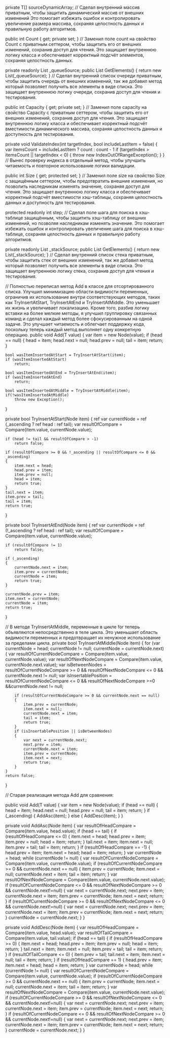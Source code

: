 private T[] sourceDynamicArray;
// Сделал внутренний массив приватным, чтобы защитить динамический массив от внешних изменений 
Это помогает избежать ошибок и контролировать увеличение размера массива, сохраняя целостность данных 
и правильную работу алгоритмов.

public int Count { get; private set; }
// Заменил поле count на свойство Count с приватным сеттером, чтобы защитить его от внешних изменений, сохранив доступ для чтения. Это защищает внутреннюю логику класса и обеспечивает корректный подсчёт элементов, сохраняя целостность данных.

private readonly List<T> _queueSource;
public List<T> GetElements()
{
    return new List<T>(_queueSource);
}
// Сделал внутренний список очереди приватным, чтобы защитить очередь от внешних изменений, так же добавил метод который позволяет получить все элементы в виде списка. Это защищает внутреннюю логику очереди, сохранив доступ для чтения и тестирования. 

public int Capacity { get; private set; }
// Заменил поле capacity на свойство Capacity с приватным сеттером, чтобы защитить его от внешних изменений, сохранив доступ для чтения. Это защищает внутреннюю логику класса и обеспечивает корректный подсчёт вместимости динамического массива, сохраняя целостность данных и доступность для тестирования.   

private void ValidateIndex(int targetIndex, bool includeLastItem = false)
{
    var itemsCount = includeLastItem ? count : count - 1
    if (targetIndex > itemsCount || targetIndex < 0)
    {
        throw new IndexOutOfRangeException();
    }
}
// Вынес проверку индекса в отдельный метод, чтобы улучшить читаемость и повторное использование логики валидации.

public int Size { get; protected set; }
// Заменил поле size на свойство Size с защищённым сеттером, чтобы предотвратить внешние изменения, но позволить наследникам изменять значение, сохраняя доступ для чтения. Это защищает внутреннюю логику класса и обеспечивает корректный подсчёт вместимости хэш-таблицы, сохраняя целостность данных и доступность для тестирования.

protected readonly int step;
// Сделал поле шага для поиска в хэш-таблице защищённым, чтобы защитить хэш-таблицу от внешних изменений, но позволяя наследникам изменять значение. Это помогает избежать ошибок и контролировать увеличение шага для поиска в хэш-таблице, сохраняя целостность данных и правильную работу алгоритмов.


private readonly List<T> _stackSource;
public List<T> GetElements()
{
    return new List<T>(_stackSource);
}
// Сделал внутренний список стека приватным, чтобы защитить стек от внешних изменений, так же добавил метод который позволяет получить все элементы в виде списка. Это защищает внутреннюю логику стека, сохранив доступ для чтения и тестирования.


// Полностью переписал метод Add в классе для отсортированного списка. Улучшил минимизацию области видимости переменных, ограничив их использование внутри соответствующих методов, таких как TryInsertAtStart, TryInsertAtEnd и TryInsertAtMiddle. Это уменьшает их жизнь и увеличивает локализацию. Кроме того, разбив логику вставки на более мелкие методы, я улучшил группировку связанных команд и сделал каждый метод более сфокусированным на одной задаче. Это улучшает читаемость и облегчает поддержку кода, поскольку теперь каждый метод выполняет одну конкретную операцию.
public void Add(T value)
{
    var item = new Node<T>(value);
    if (head == null)
    {
        head = item;
        head.next = null;
        head.prev = null;
        tail = item;
        return;
    }

    bool wasItemInsertedAtStart = TryInsertAtStart(item);
    if (wasItemInsertedAtStart)
        return;
    
    bool wasItemInsertedAtEnd = TryInsertAtEnd(item);
    if (wasItemInsertedAtEnd)
        return;
    
    bool wasItemInsertedAtMiddle = TryInsertAtMiddle(item);
    if(!wasItemInsertedAtMiddle)
        throw new Exception();
}


private bool TryInsertAtStart(Node<T> item)
{
    ref var currentNode = ref (_ascending ? ref head : ref tail);
    var resultOfCompare = Compare(item.value, currentNode.value);
    
    if (head != tail && resultOfCompare > -1)
        return false;
    
    if (resultOfCompare >= 0 && !_ascending || resultOfCompare <= 0 && _ascending)
    {
        item.next = head;
        head.prev = item;
        item.prev = null;
        head = item;
        return true;
    }
    tail.next = item;
    item.prev = tail;
    tail = item;
    return true;
}


private bool TryInsertAtEnd(Node<T> item)
{
    ref var currentNode = ref (!_ascending ? ref head : ref tail);
    var resultOfCompare = Compare(item.value, currentNode.value);

    if (resultOfCompare != 1)
        return false;
    
    if (_ascending)
    {
        currentNode.next = item;
        item.prev = currentNode;
        currentNode = item;
        return true;
    }

    currentNode.prev = item;
    item.next = currentNode;
    currentNode = item;
    return true;
}

// В методе TryInsertAtMiddle, переменные в цикле for теперь объявляются непосредственно в теле цикла. Это уменьшает область видимости переменных и предотвращает их ненужное использование за пределами цикла.
private bool TryInsertAtMiddle(Node<T> item)
{
    for (var currentNode = head; currentNode != null; currentNode = currentNode.next)
    {
        var resultOfCurrentNodeCompare = Compare(item.value, currentNode.value);
        var resultOfNextNodeCompare = Compare(item.value, currentNode.next.value);
        var isBetweenNodes = resultOfCurrentNodeCompare >= 0 && resultOfNextNodeCompare <= 0 &&
                                          currentNode.next != null;
        var isInsertablePosition =  resultOfCurrentNodeCompare <= 0 && resultOfNextNodeCompare >=0 &&currentNode.next != null;
        
        if (resultOfCurrentNodeCompare >= 0 && currentNode.next == null)
        {
            item.prev = currentNode;
            item.next = null;
            currentNode.next = item;
            tail = item;
            return true;
        }
        if (isInsertablePosition || isBetweenNodes)
        {
            var next = currentNode.next;
            next.prev = item;
            currentNode.next = item;
            item.prev = currentNode;
            item.next = next;
            return true;
        }
    }
    return false;
}



// Старая реализация метода Add для сравнения:

public void Add(T value)
{
    var item = new Node<T>(value);
    if (head == null)
    {
        head = item;
        head.next = null;
        head.prev = null;
        tail = item;
        return;
    }
    if (_ascending)
    {
        AddAsc(item);
    }
    else
    {
        AddDesc(item);
    }
}


private void AddAsc(Node<T> item)
{
    var resultOfHeadCompare = Compare(item.value, head.value);
    if (head == tail)
    {
        if (resultOfHeadCompare <= 0)
        {
            item.next = head;
            head.prev = item;
            item.prev = null;
            head = item;
            return;
        }
        tail.next = item;
        item.next = null;
        item.prev = tail;
        tail = item;
        return;
    }
    if (resultOfHeadCompare == -1)
    {
        head.prev = item;
        item.next = head;
        head = item;
        return;
    }
    var currentNode = head;
    while (currentNode != null)
    {
        var resultOfCurrentNodeCompare = Compare(item.value, currentNode.value);
        if (resultOfCurrentNodeCompare >= 0 && currentNode.next == null)
        {
            item.prev = currentNode;
            item.next = null;
            currentNode.next = item;
            tail = item;
            return;
        }
        var resultOfNextNodeCompare = Compare(item.value, currentNode.next.value);
        if (resultOfCurrentNodeCompare <= 0 && resultOfNextNodeCompare >= 0 && currentNode.next!=null)
        {
            var next = currentNode.next;
            next.prev = item;
            currentNode.next = item;
            item.prev = currentNode;
            item.next = next;
            return;
        }
        if (resultOfCurrentNodeCompare >= 0 && resultOfNextNodeCompare <= 0 && currentNode.next!=null)
        {
            var next = currentNode.next;
            next.prev = item;
            currentNode.next = item;
            item.prev = currentNode;
            item.next = next;
            return;
        }
        currentNode = currentNode.next;
    }
}

private void AddDesc(Node<T> item)
{
    var resultOfHeadCompare = Compare(item.value, head.value);
    var resultOfTailCompare = Compare(item.value, tail.value);
    if (head == tail)
    {
        if (resultOfHeadCompare >= 0)
        {
            item.next = head;
            head.prev = item;
            item.prev = null;
            head = item;
            return;
        }
        tail.next = item;
        item.next = null;
        item.prev = tail;
        tail = item;
        return;
    }
    if (resultOfTailCompare <= 0)
    {
        item.prev = tail;
        tail.next = item;
        item.next = null;
        tail = item;
        return;
    }
    if (resultOfHeadCompare == 1)
    {
        head.prev = item;
        item.next = head;
        head = item;
        return;
    }
    var currentNode = head;
    while (currentNode != null)
    {
        var resultOfCurrentNodeCompare = Compare(item.value, currentNode.value);
        if (resultOfCurrentNodeCompare >= 0 && currentNode.next == null)
        {
            item.prev = currentNode;
            item.next = null;
            currentNode.next = item;
            tail = item;
            return;
        }
        var resultOfNextNodeCompare = Compare(item.value, currentNode.next.value);
        if (resultOfCurrentNodeCompare >= 0 && resultOfNextNodeCompare <= 0 && currentNode.next!=null)
        {
            var next = currentNode.next;
            next.prev = item;
            currentNode.next = item;
            item.prev = currentNode;
            item.next = next;
            return;
        }
        if (resultOfCurrentNodeCompare <= 0 && resultOfNextNodeCompare >= 0 && currentNode.next!=null)
        {
            var next = currentNode.next;
            next.prev = item;
            currentNode.next = item;
            item.prev = currentNode;
            item.next = next;
            return;
        }
        currentNode = currentNode.next;
    }
}